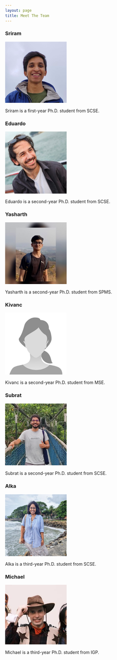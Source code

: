 ```yaml
---
layout: page
title: Meet The Team
---
```



### Sriram
<img src="public/team_images/sriram.png" width="200">

Sriram is a first-year Ph.D. student from SCSE.

### Eduardo
<img src="public/team_images/eduardo.png" width="200"/>

Eduardo is a second-year Ph.D. student from SCSE. 

### Yasharth
<img src="public/team_images/yasharth.png" width="200"/>

Yasharth is a second-year Ph.D. student from SPMS.

### Kivanc
<img src="public/team_images/kivanc.jpg" width="200"/> 

Kivanc is a second-year Ph.D. student from MSE.

### Subrat 
<img src="public/team_images/subrat.png" width="200"/> 

Subrat is a second-year Ph.D. student from SCSE.

### Alka
<img src="public/team_images/alka.png" width="200"/> 

Alka is a third-year Ph.D. student from SCSE.

### Michael
<img src="public/team_images/michael.png" width="200"/>

Michael is a third-year Ph.D. student from IGP.





